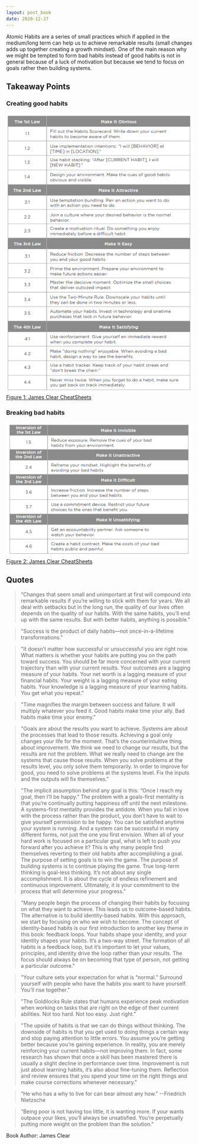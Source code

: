 ```yaml
---
layout: post_book
date: 2020-12-27
---
```


Atomic Habits are a series of small practices which if applied in the medium/long term can help us to achieve remarkable results (small changes adds up together creating a growth mindset). One of the main reason why we might be tempted to form bad habits instead of good habits is not in general because of a luck of motivation but because we tend to focus on goals rather then building systems.

<!--end_excerpt-->

## Takeaway Points

### Creating good habits

![](/assets/img/habits1.png) <br>
[Figure 1: James Clear CheatSheets](https://s3.amazonaws.com/jamesclear/Atomic+Habits/Habits+Cheat+Sheet.pdf)

### Breaking bad habits

![](/assets/img/habits2.png) <br>
[Figure 2: James Clear CheatSheets](https://s3.amazonaws.com/jamesclear/Atomic+Habits/Habits+Cheat+Sheet.pdf)

## Quotes

> “Changes that seem small and unimportant at first will compound into remarkable results if you’re willing to stick with them for years. We all deal with setbacks but in the long run, the quality of our lives often depends on the quality of our habits. With the same habits, you’ll end up with the same results. But with better habits, anything is possible."

> "Success is the product of daily habits—not once-in-a-lifetime transformations."

> "It doesn’t matter how successful or unsuccessful you are right now. What matters is whether your habits are putting you on the path toward success. You should be far more concerned with your current trajectory than with your current results. Your outcomes are a lagging measure of your habits. Your net worth is a lagging measure of your financial habits. Your weight is a lagging measure of your eating habits. Your knowledge is a lagging measure of your learning habits. You get what you repeat."

> "Time magnifies the margin between success and failure. It will multiply whatever you feed it. Good habits make time your ally. Bad habits make time your enemy."

> "Goals are about the results you want to achieve. Systems are about the processes that lead to those results. Achieving a goal only changes your life for the moment. That’s the counterintuitive thing about improvement. We think we need to change our results, but the results are not the problem. What we really need to change are the systems that cause those results. When you solve problems at the results level, you only solve them temporarily. In order to improve for good, you need to solve problems at the systems level. Fix the inputs and the outputs will fix themselves."

> "The implicit assumption behind any goal is this: “Once I reach my goal, then I’ll be happy.” The problem with a goals-first mentality is that you’re continually putting happiness off until the next milestone. A systems-first mentality provides the antidote. When you fall in love with the process rather than the product, you don’t have to wait to give yourself permission to be happy. You can be satisfied anytime your system is running. And a system can be successful in many different forms, not just the one you first envision. When all of your hard work is focused on a particular goal, what is left to push you forward after you achieve it? This is why many people find themselves reverting to their old habits after accomplishing a goal. The purpose of setting goals is to win the game. The purpose of building systems is to continue playing the game. True long-term thinking is goal-less thinking. It’s not about any single accomplishment. It is about the cycle of endless refinement and continuous improvement. Ultimately, it is your commitment to the process that will determine your progress."

> "Many people begin the process of changing their habits by focusing on what they want to achieve. This leads us to outcome-based habits. The alternative is to build identity-based habits. With this approach, we start by focusing on who we wish to become. The concept of identity-based habits is our first introduction to another key theme in this book: feedback loops. Your habits shape your identity, and your identity shapes your habits. It’s a two-way street. The formation of all habits is a feedback loop, but it’s important to let your values, principles, and identity drive the loop rather than your results. The focus should always be on becoming that type of person, not getting a particular outcome."

> "Your culture sets your expectation for what is “normal.” Surround yourself with people who have the habits you want to have yourself. You’ll rise together."

> "The Goldilocks Rule states that humans experience peak motivation when working on tasks that are right on the edge of their current abilities. Not too hard. Not too easy. Just right."

> "The upside of habits is that we can do things without thinking. The downside of habits is that you get used to doing things a certain way and stop paying attention to little errors. You assume you’re getting better because you’re gaining experience. In reality, you are merely reinforcing your current habits—not improving them. In fact, some research has shown that once a skill has been mastered there is usually a slight decline in performance over time. Improvement is not just about learning habits, it’s also about fine-tuning them. Reflection and review ensures that you spend your time on the right things and make course corrections whenever necessary."

> “He who has a why to live for can bear almost any how.” --Friedrich Nietzsche

> “Being poor is not having too little, it is wanting more. If your wants outpace your likes, you’ll always be unsatisfied. You’re perpetually putting more weight on the problem than the solution."

Book Author: James Clear
